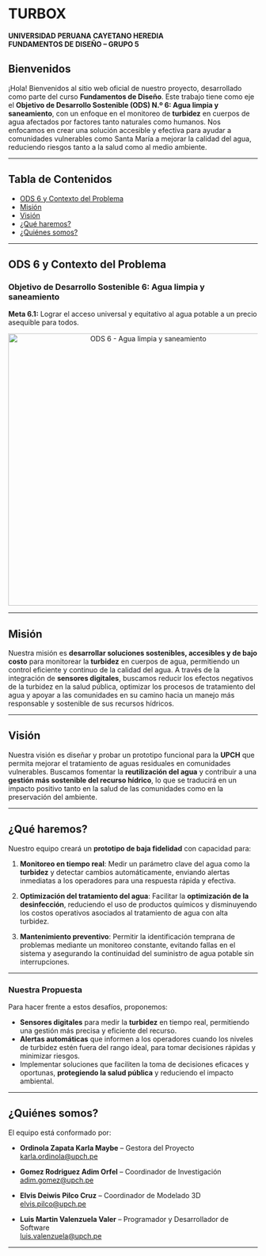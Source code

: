 # TURBOX  
**UNIVERSIDAD PERUANA CAYETANO HEREDIA**  
**FUNDAMENTOS DE DISEÑO – GRUPO 5**

##  Bienvenidos

¡Hola! Bienvenidos al sitio web oficial de nuestro proyecto, desarrollado como parte del curso **Fundamentos de Diseño**. Este trabajo tiene como eje el **Objetivo de Desarrollo Sostenible (ODS) N.º 6: Agua limpia y saneamiento**, con un enfoque en el monitoreo de **turbidez** en cuerpos de agua afectados por factores tanto naturales como humanos. Nos enfocamos en crear una solución accesible y efectiva para ayudar a comunidades vulnerables como Santa María a mejorar la calidad del agua, reduciendo riesgos tanto a la salud como al medio ambiente.

---

##  Tabla de Contenidos

- [ODS 6 y Contexto del Problema](#-ods-6-y-contexto-del-problema)
- [Misión](#-misión)
- [Visión](#-visión)
- [¿Qué haremos?](#-qué-haremos)
- [¿Quiénes somos?](#-quiénes-somos)

---

##  ODS 6 y Contexto del Problema

### Objetivo de Desarrollo Sostenible 6: Agua limpia y saneamiento  
**Meta 6.1:** Lograr el acceso universal y equitativo al agua potable a un precio asequible para todos.

<div style="text-align: center;">
  <img src="https://upload.wikimedia.org/wikipedia/commons/c/ca/Sustainable_Development_Goal-es-12.jpg" alt="ODS 6 - Agua limpia y saneamiento" width="550"/>
</div>

---

##  Misión

Nuestra misión es **desarrollar soluciones sostenibles, accesibles y de bajo costo** para monitorear la **turbidez** en cuerpos de agua, permitiendo un control eficiente y continuo de la calidad del agua. A través de la integración de **sensores digitales**, buscamos reducir los efectos negativos de la turbidez en la salud pública, optimizar los procesos de tratamiento del agua y apoyar a las comunidades en su camino hacia un manejo más responsable y sostenible de sus recursos hídricos.

---

##  Visión

Nuestra visión es diseñar y probar un prototipo funcional para la **UPCH** que permita mejorar el tratamiento de aguas residuales en comunidades vulnerables. Buscamos fomentar la **reutilización del agua** y contribuir a una **gestión más sostenible del recurso hídrico**, lo que se traducirá en un impacto positivo tanto en la salud de las comunidades como en la preservación del ambiente.

---

##  ¿Qué haremos?

Nuestro equipo creará un **prototipo de baja fidelidad** con capacidad para:

1. **Monitoreo en tiempo real**: Medir un parámetro clave del agua como la **turbidez** y detectar cambios automáticamente, enviando alertas inmediatas a los operadores para una respuesta rápida y efectiva.

2. **Optimización del tratamiento del agua**: Facilitar la **optimización de la desinfección**, reduciendo el uso de productos químicos y disminuyendo los costos operativos asociados al tratamiento de agua con alta turbidez.

3. **Mantenimiento preventivo**: Permitir la identificación temprana de problemas mediante un monitoreo constante, evitando fallas en el sistema y asegurando la continuidad del suministro de agua potable sin interrupciones.

---

###  Nuestra Propuesta

Para hacer frente a estos desafíos, proponemos:

- **Sensores digitales** para medir la **turbidez** en tiempo real, permitiendo una gestión más precisa y eficiente del recurso.
- **Alertas automáticas** que informen a los operadores cuando los niveles de turbidez estén fuera del rango ideal, para tomar decisiones rápidas y minimizar riesgos.
- Implementar soluciones que faciliten la toma de decisiones eficaces y oportunas, **protegiendo la salud pública** y reduciendo el impacto ambiental.

---

##  ¿Quiénes somos?

El equipo está conformado por:

- **Ordinola Zapata Karla Maybe** – Gestora del Proyecto  
   [karla.ordinola@upch.pe](mailto:karla.ordinola@upch.pe)

- **Gomez Rodriguez Adim Orfel** – Coordinador de Investigación  
   [adim.gomez@upch.pe](mailto:adim.gomez@upch.pe)

- **Elvis Deiwis Pilco Cruz** – Coordinador de Modelado 3D  
   [elvis.pilco@upch.pe](mailto:elvis.pilco@upch.pe)

- **Luis Martin Valenzuela Valer** – Programador y Desarrollador de Software  
   [luis.valenzuela@upch.pe](mailto:luis.valenzuela@upch.pe)

---


